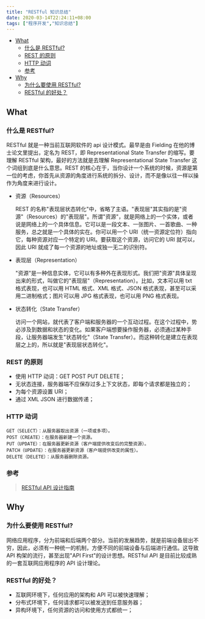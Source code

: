 ```yaml
---
title: "RESTful 知识总结"
date: 2020-03-14T22:24:11+08:00
tags: ["程序开发","知识总结"]
---
```


<!-- vim-markdown-toc GitLab -->

* [What](#what)
  * [什么是 RESTful?](#什么是-restful)
  * [REST 的原则](#rest-的原则)
  * [HTTP 动词](#http-动词)
  * [参考](#参考)
* [Why](#why)
  * [为什么要使用 RESTful?](#为什么要使用-restful)
  * [RESTful 的好处？](#restful-的好处)

<!-- vim-markdown-toc -->

## What

### 什么是 RESTful?

RESTful 就是一种当前互联网软件的 api 设计模式。最早是由 Fielding 在他的博士论文里提出，定名为 REST，即 Representational State Transfer 的缩写。要理解 RESTful 架构，最好的方法就是去理解 Representational State Transfer 这个词组到底是什么意思。REST 的核心在于，当你设计一个系统的时候，资源是第一位的考虑，你首先从资源的角度进行系统的拆分、设计，而不是像以往一样以操作为角度来进行设计。

- 资源（Resources）

  REST 的名称"表现层状态转化"中，省略了主语。"表现层"其实指的是"资源"（Resources）的"表现层"。所谓"资源"，就是网络上的一个实体，或者说是网络上的一个具体信息。它可以是一段文本、一张图片、一首歌曲、一种服务，总之就是一个具体的实在。你可以用一个 URI（统一资源定位符）指向它，每种资源对应一个特定的 URI。要获取这个资源，访问它的 URI 就可以，因此 URI 就成了每一个资源的地址或独一无二的识别符。

- 表现层（Representation）

  "资源"是一种信息实体，它可以有多种外在表现形式。我们把"资源"具体呈现出来的形式，叫做它的"表现层"（Representation）。比如，文本可以用 txt 格式表现，也可以用 HTML 格式、XML 格式、JSON 格式表现，甚至可以采用二进制格式；图片可以用 JPG 格式表现，也可以用 PNG 格式表现。

- 状态转化（State Transfer）

  访问一个网站，就代表了客户端和服务器的一个互动过程。在这个过程中，势必涉及到数据和状态的变化。如果客户端想要操作服务器，必须通过某种手段，让服务器端发生"状态转化"（State Transfer）。而这种转化是建立在表现层之上的，所以就是"表现层状态转化"。

### REST 的原则

- 使用 HTTP 动词：GET POST PUT DELETE；
- 无状态连接，服务器端不应保存过多上下文状态，即每个请求都是独立的；
- 为每个资源设置 URI；
- 通过 XML JSON 进行数据传递；

### HTTP 动词

```
GET（SELECT）：从服务器取出资源（一项或多项）。
POST（CREATE）：在服务器新建一个资源。
PUT（UPDATE）：在服务器更新资源（客户端提供改变后的完整资源）。
PATCH（UPDATE）：在服务器更新资源（客户端提供改变的属性）。
DELETE（DELETE）：从服务器删除资源。
```

### 参考

> [RESTful API 设计指南](http://www.ruanyifeng.com/blog/2014/05/RESTful_api.html)

## Why

### 为什么要使用 RESTful?

网络应用程序，分为前端和后端两个部分。当前的发展趋势，就是前端设备层出不穷，因此，必须有一种统一的机制，方便不同的前端设备与后端进行通信。这导致 API 构架的流行，甚至出现"API First"的设计思想。RESTful API 是目前比较成熟的一套互联网应用程序的 API 设计理论。

### RESTful 的好处？

- 互联网环境下，任何应用的架构和 API 可以被快速理解；
- 分布式环境下，任何请求都可以被发送到任意服务器；
- 异构环境下，任何资源的访问和使用方式都统一；
